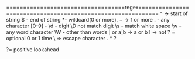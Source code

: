 ===================================regex============================================================
^ -> start of string
$ - end of string
*- wildcard(0 or more), + -> 1 or more
. - any character
[0-9] - \d  - digit
\D not match digit
\s - match white space
\w - any word character
\W - other than words
| or a|b => a or b ! -> not
? = optional 0 or 1 time
\ => escape character \. \* \?

?= positive lookahead
